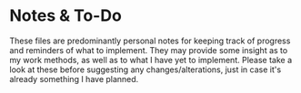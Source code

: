 # Notes & To-Do

These files are predominantly personal notes for keeping track of progress and reminders of what to implement. They may provide some insight as to my work methods, as well as to what I have yet to implement. Please take a look at these before suggesting any changes/alterations, just in case it's already something I have planned.
